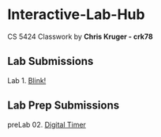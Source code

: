 # Interactive-Lab-Hub

CS 5424 Classwork by **Chris Kruger - crk78**

## Lab Submissions

Lab 1. [Blink!](https://github.com/ckruger0/IDD-Fa18-Lab1)

## Lab Prep Submissions

preLab 02. [Digital Timer](https://github.com/ckruger0/Interactive-Lab-Hub/blob/master/prelab2.md)

